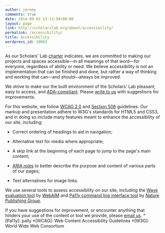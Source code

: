 ```yaml
---
author: jeremy
comments: true
date: 2014-09-02 13:13:58+00:00
layout: page
link: http://scholarslab.org/about/accessibility/
permalink: /accessibility/
title: Accessibility
wordpress_id: 10863
---
```


As our Scholars' Lab [charter](/about/charter/) indicates, we are committed to making our projects and spaces accessible—in all meanings of that word—for everyone, regardless of ability or need. We believe accessibility is not an implementation that can be finished and done, but rather a way of thinking and working that can—and should—always be improved.

We strive to make our the built environment of the Scholars' Lab pleasant, easy to access, and [ADA-compliant](http://www.ada.gov/). Please [write to us](mailto:scholarslab@virginia.edu) with suggestions for improvements.

For this website, we follow [WCAG 2.0](http://www.w3.org/WAI/WCAG20/quickref/) and [Section 508](http://www.section508.gov/) guidelines. Our markup and presentation adhere to W3G's standards for HTML5 and CSS3, and in doing so include many features meant to enhance the accessibility of our site, including:



	
  * Correct ordering of headings to aid in navigation;

	
  * Alternative text for media where appropriate;

	
  * A skip link at the beginning of each page to jump to the page's main content;

	
  * [ARIA roles](http://www.w3.org/TR/wai-aria/roles) to better describe the purpose and content of various parts of our pages;

	
  * Text alternatives for image links.


We use several tools to assess accessibility on our site, including the [Wave evaluation tool](http://wave.webaim.org/) by [WebAIM](http://webaim.org) and [Pa11y command line interface tool](http://pa11y.org/) by [Nature Publishing Group](https://github.com/nature).

If you have suggestions for improvement, or encounter anything that hinders your use of the content or tool we provide, please [email us](mailto:scholarslab@virginia.edu).
  *[Pa11y]: pally
  *[WCAG]: Web Content Accessibility Guidelines
  *[W3G]: World Wide Web Consortium
